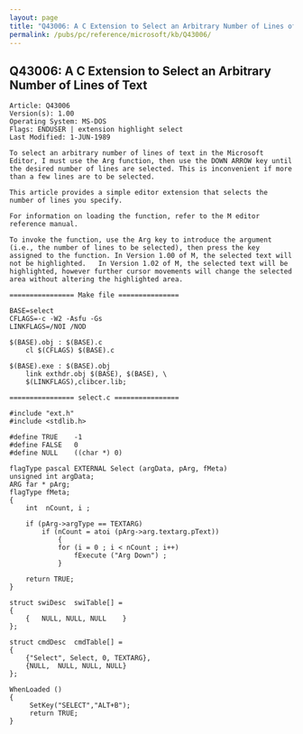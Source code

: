 ```yaml
---
layout: page
title: "Q43006: A C Extension to Select an Arbitrary Number of Lines of Text"
permalink: /pubs/pc/reference/microsoft/kb/Q43006/
---
```


## Q43006: A C Extension to Select an Arbitrary Number of Lines of Text

	Article: Q43006
	Version(s): 1.00
	Operating System: MS-DOS
	Flags: ENDUSER | extension highlight select
	Last Modified: 1-JUN-1989
	
	To select an arbitrary number of lines of text in the Microsoft
	Editor, I must use the Arg function, then use the DOWN ARROW key until
	the desired number of lines are selected. This is inconvenient if more
	than a few lines are to be selected.
	
	This article provides a simple editor extension that selects the
	number of lines you specify.
	
	For information on loading the function, refer to the M editor
	reference manual.
	
	To invoke the function, use the Arg key to introduce the argument
	(i.e., the number of lines to be selected), then press the key
	assigned to the function. In Version 1.00 of M, the selected text will
	not be highlighted.   In Version 1.02 of M, the selected text will be
	highlighted, however further cursor movements will change the selected
	area without altering the highlighted area.
	
	================ Make file ===============
	
	BASE=select
	CFLAGS=-c -W2 -Asfu -Gs
	LINKFLAGS=/NOI /NOD
	
	$(BASE).obj : $(BASE).c
	    cl $(CFLAGS) $(BASE).c
	
	$(BASE).exe : $(BASE).obj
	    link exthdr.obj $(BASE), $(BASE), \
	    $(LINKFLAGS),clibcer.lib;
	
	================ select.c ================
	
	#include "ext.h"
	#include <stdlib.h>
	
	#define TRUE    -1
	#define FALSE   0
	#define NULL    ((char *) 0)
	
	flagType pascal EXTERNAL Select (argData, pArg, fMeta)
	unsigned int argData;
	ARG far * pArg;
	flagType fMeta;
	{
	    int  nCount, i ;
	
	    if (pArg->argType == TEXTARG)
	        if (nCount = atoi (pArg->arg.textarg.pText))
	            {
	            for (i = 0 ; i < nCount ; i++)
	                fExecute ("Arg Down") ;
	            }
	
	    return TRUE;
	}
	
	struct swiDesc  swiTable[] =
	{
	    {   NULL, NULL, NULL    }
	};
	
	struct cmdDesc  cmdTable[] =
	{
	    {"Select", Select, 0, TEXTARG},
	    {NULL,  NULL, NULL, NULL}
	};
	
	WhenLoaded ()
	{
	     SetKey("SELECT","ALT+B");
	     return TRUE;
	}

